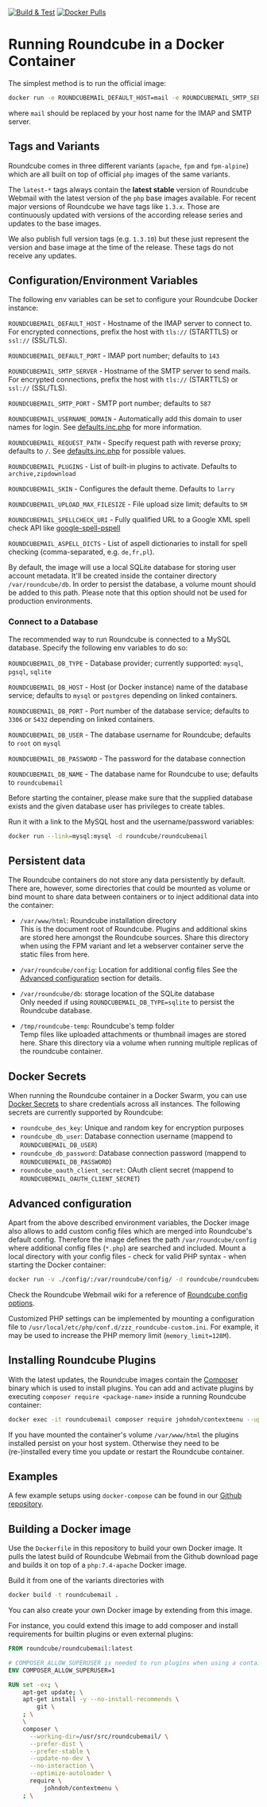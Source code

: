 
[![Build & Test](https://github.com/roundcube/roundcubemail-docker/actions/workflows/test.yml/badge.svg)](https://github.com/roundcube/roundcubemail-docker/actions/workflows/test.yml)
[![Docker Pulls](https://img.shields.io/docker/pulls/roundcube/roundcubemail.svg)](https://hub.docker.com/r/roundcube/roundcubemail/)

# Running Roundcube in a Docker Container

The simplest method is to run the official image:

```sh
docker run -e ROUNDCUBEMAIL_DEFAULT_HOST=mail -e ROUNDCUBEMAIL_SMTP_SERVER=mail -p 8000:80 -d roundcube/roundcubemail
```

where `mail` should be replaced by your host name for the IMAP and SMTP server.

## Tags and Variants

Roundcube comes in three different variants (`apache`, `fpm` and `fpm-alpine`) which are all built on top of official `php` images of the same variants.

The `latest-*` tags always contain the **latest stable** version of Roundcube Webmail with the latest version of the `php` base images available. For recent major versions of Roundcube we have tags like `1.3.x`. Those are continuously updated with versions of the according release series and updates to the base images.

We also publish full version tags (e.g. `1.3.10`) but these just represent the version and base image at the time of the release. These tags do not receive any updates.

## Configuration/Environment Variables

The following env variables can be set to configure your Roundcube Docker instance:

`ROUNDCUBEMAIL_DEFAULT_HOST` - Hostname of the IMAP server to connect to. For encrypted connections, prefix the host with `tls://` (STARTTLS) or `ssl://` (SSL/TLS).

`ROUNDCUBEMAIL_DEFAULT_PORT` - IMAP port number; defaults to `143`

`ROUNDCUBEMAIL_SMTP_SERVER` - Hostname of the SMTP server to send mails. For encrypted connections, prefix the host with `tls://` (STARTTLS) or `ssl://` (SSL/TLS).

`ROUNDCUBEMAIL_SMTP_PORT` - SMTP port number; defaults to `587`

`ROUNDCUBEMAIL_USERNAME_DOMAIN` - Automatically add this domain to user names for login. See [defaults.inc.php](https://github.com/roundcube/roundcubemail/blob/master/config/defaults.inc.php) for more information.

`ROUNDCUBEMAIL_REQUEST_PATH` - Specify request path with reverse proxy; defaults to `/`. See [defaults.inc.php](https://github.com/roundcube/roundcubemail/blob/master/config/defaults.inc.php) for possible values.

`ROUNDCUBEMAIL_PLUGINS` - List of built-in plugins to activate. Defaults to `archive,zipdownload`

`ROUNDCUBEMAIL_SKIN` - Configures the default theme. Defaults to `larry`

`ROUNDCUBEMAIL_UPLOAD_MAX_FILESIZE` - File upload size limit; defaults to `5M`

`ROUNDCUBEMAIL_SPELLCHECK_URI` - Fully qualified URL to a Google XML spell check API like [google-spell-pspell](https://github.com/roundcube/google-spell-pspell)

`ROUNDCUBEMAIL_ASPELL_DICTS` - List of aspell dictionaries to install for spell checking (comma-separated, e.g. `de,fr,pl`).

By default, the image will use a local SQLite database for storing user account metadata.
It'll be created inside the container directory `/var/roundcube/db`. In order to persist the database, a volume
mount should be added to this path. Please note that this option should not be used for production environments.

### Connect to a Database

The recommended way to run Roundcube is connected to a MySQL database. Specify the following env variables to do so:

`ROUNDCUBEMAIL_DB_TYPE` - Database provider; currently supported: `mysql`, `pgsql`, `sqlite`

`ROUNDCUBEMAIL_DB_HOST` - Host (or Docker instance) name of the database service; defaults to `mysql` or `postgres` depending on linked containers.

`ROUNDCUBEMAIL_DB_PORT` - Port number of the database service; defaults to `3306` or `5432` depending on linked containers.

`ROUNDCUBEMAIL_DB_USER` - The database username for Roundcube; defaults to `root` on `mysql`

`ROUNDCUBEMAIL_DB_PASSWORD` - The password for the database connection

`ROUNDCUBEMAIL_DB_NAME` - The database name for Roundcube to use; defaults to `roundcubemail`

Before starting the container, please make sure that the supplied database exists and the given database user
has privileges to create tables.

Run it with a link to the MySQL host and the username/password variables:

```sh
docker run --link=mysql:mysql -d roundcube/roundcubemail
```

## Persistent data

The Roundcube containers do not store any data persistently by default. There are, however,
some directories that could be mounted as volume or bind mount to share data between containers
or to inject additional data into the container:

* `/var/www/html`: Roundcube installation directory  
  This is the document root of Roundcube. Plugins and additional skins are stored here amongst the Roundcube sources.
  Share this directory when using the FPM variant and let a webserver container serve the static files from here.

* `/var/roundcube/config`: Location for additional config files
  See the [Advanced configuration](#advanced-configuration) section for details.

* `/var/roundcube/db`: storage location of the SQLite database  
  Only needed if using `ROUNDCUBEMAIL_DB_TYPE=sqlite` to persist the Roundcube database.

* `/tmp/roundcube-temp`: Roundcube's temp folder  
  Temp files like uploaded attachments or thumbnail images are stored here.
  Share this directory via a volume when running multiple replicas of the roundcube container.

## Docker Secrets

When running the Roundcube container in a Docker Swarm, you can use [Docker Secrets](https://docs.docker.com/engine/swarm/secrets/)
to share credentials across all instances. The following secrets are currently supported by Roundcube:

* `roundcube_des_key`: Unique and random key for encryption purposes
* `roundcube_db_user`: Database connection username (mappend to `ROUNDCUBEMAIL_DB_USER`)
* `roundcube_db_password`: Database connection password (mappend to `ROUNDCUBEMAIL_DB_PASSWORD`)
* `roundcube_oauth_client_secret`: OAuth client secret (mappend to `ROUNDCUBEMAIL_OAUTH_CLIENT_SECRET`)

## Advanced configuration

Apart from the above described environment variables, the Docker image also allows to add custom config files
which are merged into Roundcube's default config. Therefore the image defines the path `/var/roundcube/config`
where additional config files (`*.php`) are searched and included. Mount a local directory with your config
files - check for valid PHP syntax - when starting the Docker container:

```sh
docker run -v ./config/:/var/roundcube/config/ -d roundcube/roundcubemail
```

Check the Roundcube Webmail wiki for a reference of [Roundcube config options](https://github.com/roundcube/roundcubemail/wiki/Configuration).

Customized PHP settings can be implemented by mounting a configuration file to `/usr/local/etc/php/conf.d/zzz_roundcube-custom.ini`.
For example, it may be used to increase the PHP memory limit (`memory_limit=128M`).

## Installing Roundcube Plugins

With the latest updates, the Roundcube images contain the [Composer](https://getcomposer.org) binary
which is used to install plugins. You can add and activate plugins by executing `composer require <package-name>` 
inside a running Roundcube container:

```sh
docker exec -it roundcubemail composer require johndoh/contextmenu --update-no-dev
```

If you have mounted the container's volume `/var/www/html` the plugins installed persist on your host system.
Otherwise they need to be (re-)installed every time you update or restart the Roundcube container.

## Examples

A few example setups using `docker-compose` can be found in our [Github repository](https://github.com/roundcube/roundcubemail-docker/tree/master/examples).

## Building a Docker image

Use the `Dockerfile` in this repository to build your own Docker image.
It pulls the latest build of Roundcube Webmail from the Github download page and builds it on top of a `php:7.4-apache` Docker image.

Build it from one of the variants directories with

```sh
docker build -t roundcubemail .
```

You can also create your own Docker image by extending from this image.

For instance, you could extend this image to add composer and install requirements for builtin plugins or even external plugins:

```Dockerfile
FROM roundcube/roundcubemail:latest

# COMPOSER_ALLOW_SUPERUSER is needed to run plugins when using a container
ENV COMPOSER_ALLOW_SUPERUSER=1

RUN set -ex; \
    apt-get update; \
    apt-get install -y --no-install-recommends \
        git \
    ; \
    \
    composer \
      --working-dir=/usr/src/roundcubemail/ \
      --prefer-dist \
      --prefer-stable \
      --update-no-dev \
      --no-interaction \
      --optimize-autoloader \
      require \
          johndoh/contextmenu \
    ; \
```
